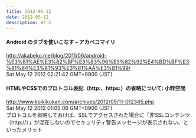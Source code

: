 ```yaml
---
title: 2012-05-12
date: 2012-05-12
description: B! 2
---
```


#### Android のタブを使いこなす – アカベコマイリ
http://akabeko.me/blog/2011/06/android-%E3%81%AE%E3%82%BF%E3%83%96%E3%82%92%E4%BD%BF%E3%81%84%E3%81%93%E3%81%AA%E3%81%99/<br>
Sat May 12 2012 02:21:42 GMT+0900 (JST)<br>


#### HTMLやCSSでのプロトコル表記（http:、https:）の省略について: 小粋空間
http://www.koikikukan.com/archives/2012/05/11-012345.php<br>
Sat May 12 2012 01:05:06 GMT+0900 (JST)<br>
プロトコルを省略しておけば、SSLでアクセスされた場合に「非SSLコンテンツ（http://）」が混在しないのでセキュリティ警告メッセージが表示されない、といったメリット


